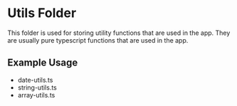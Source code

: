 # Utils Folder

This folder is used for storing utility functions that are used in the app. They are usually pure typescript functions that are used in the app.

## Example Usage

- date-utils.ts
- string-utils.ts
- array-utils.ts
